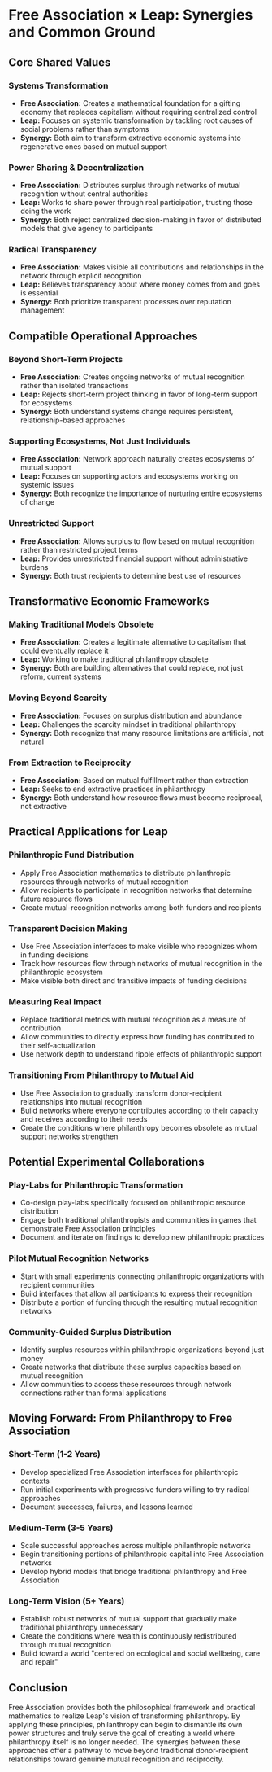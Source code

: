 # Free Association × Leap: Synergies and Common Ground

## Core Shared Values

### Systems Transformation

- **Free Association:** Creates a mathematical foundation for a gifting economy that replaces capitalism without requiring centralized control
- **Leap:** Focuses on systemic transformation by tackling root causes of social problems rather than symptoms
- **Synergy:** Both aim to transform extractive economic systems into regenerative ones based on mutual support

### Power Sharing & Decentralization

- **Free Association:** Distributes surplus through networks of mutual recognition without central authorities
- **Leap:** Works to share power through real participation, trusting those doing the work
- **Synergy:** Both reject centralized decision-making in favor of distributed models that give agency to participants

### Radical Transparency

- **Free Association:** Makes visible all contributions and relationships in the network through explicit recognition
- **Leap:** Believes transparency about where money comes from and goes is essential
- **Synergy:** Both prioritize transparent processes over reputation management

## Compatible Operational Approaches

### Beyond Short-Term Projects

- **Free Association:** Creates ongoing networks of mutual recognition rather than isolated transactions
- **Leap:** Rejects short-term project thinking in favor of long-term support for ecosystems
- **Synergy:** Both understand systems change requires persistent, relationship-based approaches

### Supporting Ecosystems, Not Just Individuals

- **Free Association:** Network approach naturally creates ecosystems of mutual support
- **Leap:** Focuses on supporting actors and ecosystems working on systemic issues
- **Synergy:** Both recognize the importance of nurturing entire ecosystems of change

### Unrestricted Support

- **Free Association:** Allows surplus to flow based on mutual recognition rather than restricted project terms
- **Leap:** Provides unrestricted financial support without administrative burdens
- **Synergy:** Both trust recipients to determine best use of resources

## Transformative Economic Frameworks

### Making Traditional Models Obsolete

- **Free Association:** Creates a legitimate alternative to capitalism that could eventually replace it
- **Leap:** Working to make traditional philanthropy obsolete
- **Synergy:** Both are building alternatives that could replace, not just reform, current systems

### Moving Beyond Scarcity

- **Free Association:** Focuses on surplus distribution and abundance
- **Leap:** Challenges the scarcity mindset in traditional philanthropy
- **Synergy:** Both recognize that many resource limitations are artificial, not natural

### From Extraction to Reciprocity

- **Free Association:** Based on mutual fulfillment rather than extraction
- **Leap:** Seeks to end extractive practices in philanthropy
- **Synergy:** Both understand how resource flows must become reciprocal, not extractive

## Practical Applications for Leap

### Philanthropic Fund Distribution

- Apply Free Association mathematics to distribute philanthropic resources through networks of mutual recognition
- Allow recipients to participate in recognition networks that determine future resource flows
- Create mutual-recognition networks among both funders and recipients

### Transparent Decision Making

- Use Free Association interfaces to make visible who recognizes whom in funding decisions
- Track how resources flow through networks of mutual recognition in the philanthropic ecosystem
- Make visible both direct and transitive impacts of funding decisions

### Measuring Real Impact

- Replace traditional metrics with mutual recognition as a measure of contribution
- Allow communities to directly express how funding has contributed to their self-actualization
- Use network depth to understand ripple effects of philanthropic support

### Transitioning From Philanthropy to Mutual Aid

- Use Free Association to gradually transform donor-recipient relationships into mutual recognition
- Build networks where everyone contributes according to their capacity and receives according to their needs
- Create the conditions where philanthropy becomes obsolete as mutual support networks strengthen

## Potential Experimental Collaborations

### Play-Labs for Philanthropic Transformation

- Co-design play-labs specifically focused on philanthropic resource distribution
- Engage both traditional philanthropists and communities in games that demonstrate Free Association principles
- Document and iterate on findings to develop new philanthropic practices

### Pilot Mutual Recognition Networks

- Start with small experiments connecting philanthropic organizations with recipient communities
- Build interfaces that allow all participants to express their recognition
- Distribute a portion of funding through the resulting mutual recognition networks

### Community-Guided Surplus Distribution

- Identify surplus resources within philanthropic organizations beyond just money
- Create networks that distribute these surplus capacities based on mutual recognition
- Allow communities to access these resources through network connections rather than formal applications

## Moving Forward: From Philanthropy to Free Association

### Short-Term (1-2 Years)

- Develop specialized Free Association interfaces for philanthropic contexts
- Run initial experiments with progressive funders willing to try radical approaches
- Document successes, failures, and lessons learned

### Medium-Term (3-5 Years)

- Scale successful approaches across multiple philanthropic networks
- Begin transitioning portions of philanthropic capital into Free Association networks
- Develop hybrid models that bridge traditional philanthropy and Free Association

### Long-Term Vision (5+ Years)

- Establish robust networks of mutual support that gradually make traditional philanthropy unnecessary
- Create the conditions where wealth is continuously redistributed through mutual recognition
- Build toward a world "centered on ecological and social wellbeing, care and repair"

## Conclusion

Free Association provides both the philosophical framework and practical mathematics to realize Leap's vision of transforming philanthropy. By applying these principles, philanthropy can begin to dismantle its own power structures and truly serve the goal of creating a world where philanthropy itself is no longer needed. The synergies between these approaches offer a pathway to move beyond traditional donor-recipient relationships toward genuine mutual recognition and reciprocity.
